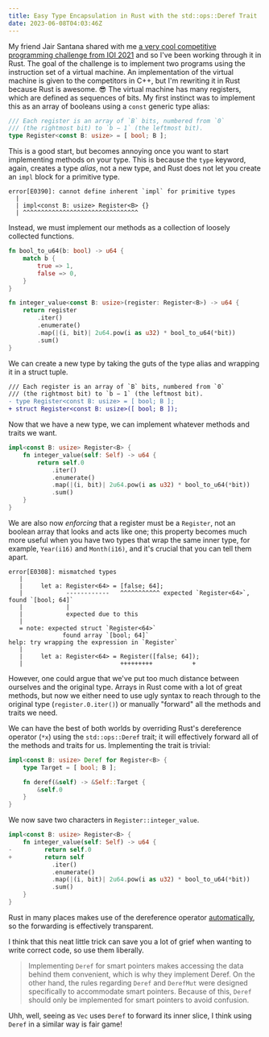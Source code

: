 ```yaml
---
title: Easy Type Encapsulation in Rust with the std::ops::Deref Trait
date: 2023-06-08T04:03:46Z
---
```


My friend Jair Santana shared with me
[a very cool competitive programming challenge from IOI 2021](https://oj.uz/problem/view/IOI21_registers)
and so I've been working through it in Rust. The goal of the challenge is to implement two
programs using the instruction set of a virtual machine. An implementation of the virtual
machine is given to the competitors in C++, but I'm rewriting it in Rust because Rust is
awesome. :sunglasses: The virtual machine has many registers, which are defined as
sequences of bits. My first instinct was to implement this as an array of booleans
using a `const` generic type alias:

```rust
/// Each register is an array of `B` bits, numbered from `0`
/// (the rightmost bit) to `b − 1` (the leftmost bit).
type Register<const B: usize> = [ bool; B ];
```

This is a good start, but becomes annoying once you want to start
implementing methods on your type. This is because the `type`
keyword, again, creates a type *alias*, not a new type, and Rust does not let you
create an `impl` block for a primitive type.


```
error[E0390]: cannot define inherent `impl` for primitive types
  |
  | impl<const B: usize> Register<B> {}
  | ^^^^^^^^^^^^^^^^^^^^^^^^^^^^^^^^
```

Instead, we must implement our methods as a collection of loosely collected functions.

```rust
fn bool_to_u64(b: bool) -> u64 {
	match b {
		true => 1,
		false => 0,
	}
}

fn integer_value<const B: usize>(register: Register<B>) -> u64 {
	return register
		.iter()
		.enumerate()
		.map(|(i, bit)| 2u64.pow(i as u32) * bool_to_u64(*bit))
		.sum()
}
```

We can create a new type by taking the guts of the type alias and
wrapping it in a struct tuple.

```diff
/// Each register is an array of `B` bits, numbered from `0`
/// (the rightmost bit) to `b − 1` (the leftmost bit).
- type Register<const B: usize> = [ bool; B ];
+ struct Register<const B: usize>([ bool; B ]);
```

Now that we have a new type, we can implement whatever methods
and traits we want.

```rust
impl<const B: usize> Register<B> {
    fn integer_value(self: Self) -> u64 {
        return self.0
            .iter()
            .enumerate()
            .map(|(i, bit)| 2u64.pow(i as u32) * bool_to_u64(*bit))
            .sum()
    }
}
```

We are also now *enforcing* that a register must be a `Register`, not an boolean
array that looks and acts like one; this property becomes much more useful
when you have two types that wrap the same inner type, for example, `Year(i16)`
and `Month(i16)`, and it's crucial that you can tell them apart.

```
error[E0308]: mismatched types
   |
   |     let a: Register<64> = [false; 64];
   |            ------------   ^^^^^^^^^^^ expected `Register<64>`, found `[bool; 64]`
   |            |
   |            expected due to this
   |
   = note: expected struct `Register<64>`
               found array `[bool; 64]`
help: try wrapping the expression in `Register`
   |
   |     let a: Register<64> = Register([false; 64]);
   |                           +++++++++           +
```

However, one could argue that we've put too much distance between ourselves and the
original type. Arrays in Rust come with a lot of great methods, but now we either
need to use ugly syntax to reach through to the original type (`register.0.iter()`)
or manually "forward" all the methods and traits we need.

We can have the best of both worlds by overriding Rust's dereference operator (`*x`)
using the `std::ops::Deref` trait; it will effectively forward all of the methods
and traits for us. Implementing the trait is trivial:

```rust
impl<const B: usize> Deref for Register<B> {
    type Target = [ bool; B ];

    fn deref(&self) -> &Self::Target {
        &self.0
    }
}
```

We now save two characters in `Register::integer_value`.

```rust
impl<const B: usize> Register<B> {
    fn integer_value(self: Self) -> u64 {
-         return self.0
+         return self
            .iter()
            .enumerate()
            .map(|(i, bit)| 2u64.pow(i as u32) * bool_to_u64(*bit))
            .sum()
    }
}
```

Rust in many places makes use of the dereference operator
[automatically](https://doc.rust-lang.org/std/ops/trait.Deref.html#more-on-deref-coercion),
so the forwarding is effectively transparent.

I think that this neat little trick can save you a lot of grief when wanting to write correct
code, so use them liberally.

> Implementing `Deref` for smart pointers makes accessing the data behind them convenient,
> which is why they implement Deref. On the other hand, the rules regarding `Deref` and `DerefMut`
> were designed specifically to accommodate smart pointers. Because of this, `Deref` should only be
> implemented for smart pointers to avoid confusion.

Uhh, well, seeing as `Vec` uses `Deref` to forward its inner slice, I think using `Deref`
in a similar way is fair game!
